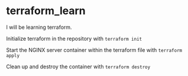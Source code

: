 # terraform_learn
I will be learning terraform.

Initialize terraform in the repository with
`terraform init`

Start the NGINX server container within the terraform file with
`terraform apply`

Clean up and destroy the container with
`terraform destroy`